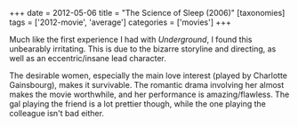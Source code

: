 +++
date = 2012-05-06
title = "The Science of Sleep (2006)"
[taxonomies]
tags = ['2012-movie', 'average']
categories = ['movies']
+++

Much like the first experience I had with *Underground*, I found this
unbearably irritating. This is due to the bizarre storyline and
directing, as well as an eccentric/insane lead character.

The desirable women, especially the main love interest (played by
Charlotte Gainsbourg), makes it survivable. The romantic drama involving
her almost makes the movie worthwhile, and her performance is
amazing/flawless. The gal playing the friend is a lot prettier though,
while the one playing the colleague isn't bad either.
